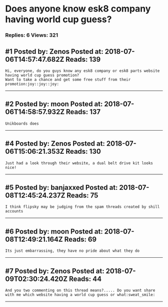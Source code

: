# Does anyone know esk8 company having world cup guess?

### Replies: 6 Views: 321

## \#1 Posted by: Zenos Posted at: 2018-07-06T14:57:47.682Z Reads: 139

```
Hi, everyone, do you guys know any esk8 company or esk8 parts website having world cup guess promotion?
Want to take a chance and get some free stuff from their promotion:joy::joy::joy:
```

---
## \#2 Posted by: moon Posted at: 2018-07-06T14:58:57.932Z Reads: 137

```
Unikboards does
```

---
## \#4 Posted by: Zenos Posted at: 2018-07-06T15:06:21.353Z Reads: 130

```
Just had a look through their website, a dual belt drive kit looks nice!
```

---
## \#5 Posted by: banjaxxed Posted at: 2018-07-08T12:45:24.237Z Reads: 75

```
I think flipsky may be judging from the spam threads created by shill accounts
```

---
## \#6 Posted by: moon Posted at: 2018-07-08T12:49:21.164Z Reads: 69

```
Its just embarrassing, they have no pride about what they do
```

---
## \#7 Posted by: Zenos Posted at: 2018-07-09T02:30:24.420Z Reads: 44

```
And you two commenting on this thread means?..... Do you want share with me which website having a world cup guess or what:sweat_smile:
```

---
